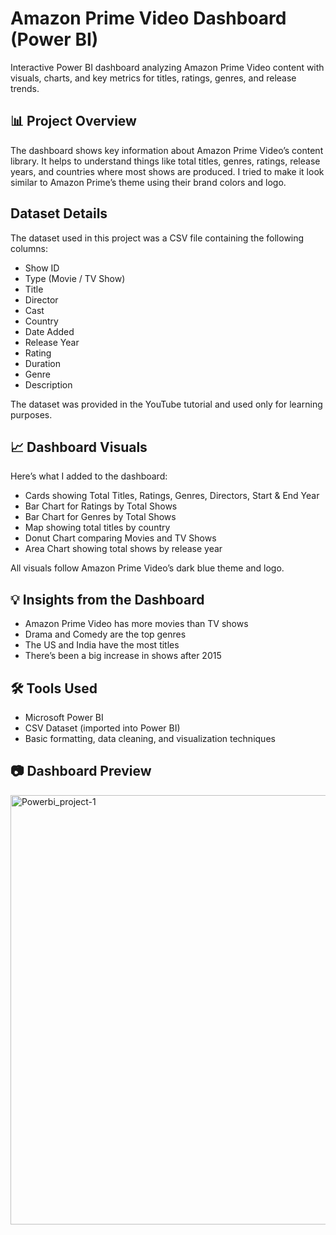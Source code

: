 # Amazon Prime Video Dashboard (Power BI)
Interactive Power BI dashboard analyzing Amazon Prime Video content with visuals, charts, and key metrics for titles, ratings, genres, and release trends.

## 📊 Project Overview
The dashboard shows key information about Amazon Prime Video’s content library.
It helps to understand things like total titles, genres, ratings, release years, and countries where most shows are produced.
I tried to make it look similar to Amazon Prime’s theme using their brand colors and logo.

## Dataset Details
The dataset used in this project was a CSV file containing the following columns:

* Show ID
* Type (Movie / TV Show)
* Title
* Director
* Cast
* Country
* Date Added
* Release Year
* Rating
* Duration
* Genre
* Description

The dataset was provided in the YouTube tutorial and used only for learning purposes.

## 📈 Dashboard Visuals

Here’s what I added to the dashboard:

* Cards showing Total Titles, Ratings, Genres, Directors, Start & End Year
* Bar Chart for Ratings by Total Shows
* Bar Chart for Genres by Total Shows
* Map showing total titles by country
* Donut Chart comparing Movies and TV Shows
* Area Chart showing total shows by release year

All visuals follow Amazon Prime Video’s dark blue theme and logo.

## 💡 Insights from the Dashboard

* Amazon Prime Video has more movies than TV shows
* Drama and Comedy are the top genres
* The US and India have the most titles
* There’s been a big increase in shows after 2015

## 🛠 Tools Used

* Microsoft Power BI
* CSV Dataset (imported into Power BI)
* Basic formatting, data cleaning, and visualization techniques

## 📷 Dashboard Preview

<img width="1170" height="687" alt="Powerbi_project-1" src="https://github.com/user-attachments/assets/3cc3f3e8-a3e5-4cd2-aba8-478272c8838f" />

